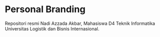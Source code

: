 # Personal Branding

Repositori resmi Nadi Azzada Akbar, Mahasiswa D4 Teknik Informatika Universitas Logistik dan Bisnis Internasional.

